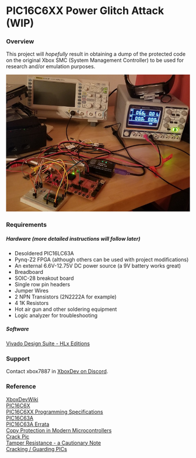 # PIC16C6XX Power Glitch Attack (WIP)

### Overview

This project will *hopefully* result in obtaining a dump of the protected code on the original Xbox SMC (System Management Controller) to be used for research and/or emulation purposes.

![PIC Research Image](images/pic-research.jpg?raw=true "PIC Research")

### Requirements

##### Hardware (more detailed instructions will follow later)

- Desoldered PIC16LC63A
- Pynq-Z2 FPGA (although others can be used with project modifications)
- An external 6.6V-12.75V DC power source (a 9V battery works great)
- Breadboard
- SOIC-28 breakout board
- Single row pin headers
- Jumper Wires
- 2 NPN Transistors (2N2222A for example)
- 4 1K Resistors
- Hot air gun and other soldering equipment
- Logic analyzer for troubleshooting

##### Software

[Vivado Design Suite - HLx Editions](https://www.xilinx.com/support/download/index.html/content/xilinx/en/downloadNav/vivado-design-tools.html)

### Support

Contact xbox7887 in [XboxDev on Discord](https://discord.gg/WxJPPyz).

### Reference

[XboxDevWiki](http://xboxdevwiki.net/System_Management_Controller)  
[PIC16C6X](https://web.archive.org/web/20190801020141/http://ww1.microchip.com/downloads/en/DeviceDoc/30234E.pdf)  
[PIC16C6XX Programming Specifications](https://web.archive.org/web/20190801020358/http://ww1.microchip.com/downloads/en/DeviceDoc/30228k.pdf)  
[PIC16C63A](https://web.archive.org/web/20190728230058/http://ww1.microchip.com/downloads/en/DeviceDoc/30605D.pdf)  
[PIC16C63A Errata](https://web.archive.org/web/20190801015506/http://ww1.microchip.com/downloads/en/DeviceDoc/80015b.pdf)  
[Copy Protection in Modern Microcontrollers](https://web.archive.org/web/20190801014726/https://www.cl.cam.ac.uk/~sps32/mcu_lock.html)  
[Crack Pic](https://web.archive.org/web/20190801015320/http://www.piclist.com/techref/microchip/crackpic.htm)  
[Tamper Resistance - a Cautionary Note](https://web.archive.org/web/20190801015019/https://www.cl.cam.ac.uk/~rja14/tamper.html)  
[Cracking / Guarding PICs](https://web.archive.org/web/20190801015119/http://www.piclist.com/techref/microchip/crack.htm)
